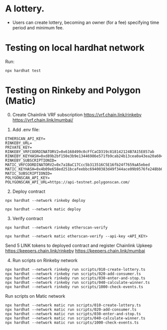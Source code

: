# A lottery.
- Users can create lottery, becoming an owner (for a fee) specifying time period and minimum fee.

# Testing on local hardhat network

Run:

```shell
npx hardhat test
```

# Testing on Rinkeby and Polygon (Matic)

0. Create Chainlink VRF subscription 
https://vrf.chain.link/rinkeby
https://vrf.chain.link/mumbai/

1. Add .env file:
```shell
ETHERSCAN_API_KEY=
RINKEBY_URL=
PRIVATE_KEY=
RINKEBY_VRFCOORDINATORV2=0x6168499c0cFfCaCD319c818142124B7A15E857ab
RINKEBY_KEYHASH=0xd89b2bf150e3b9e13446986e571fb9cab24b13cea0a43ea20a6049a85cc807cc
RINKEBY_SUBSCRIPTIONID=
MATIC_VRFCOORDINATORV2=0x7a1BaC17Ccc5b313516C5E16fb24f7659aA5ebed
MATIC_KEYHASH=0x4b09e658ed251bcafeebbc69400383d49f344ace09b9576fe248bb02c003fe9f
MATIC_SUBSCRIPTIONID=
POLYGONSCAN_API_KEY=
POLYGONSCAN_API_URL=https://api-testnet.polygonscan.com/
```


2. Deploy contract

```shell
npx hardhat --network rinkeby deploy
```

```shell
npx hardhat --network matic deploy
```

3. Verify contract

```shell
npx hardhat --network rinkeby etherscan-verify
```

```shell
npx hardhat --network matic etherscan-verify --api-key <API_KEY>
```

Send 5 LINK tokens to deployed contract and register Chainlink Upkeep https://keepers.chain.link/rinkeby
https://keepers.chain.link/mumbai


4. Run scripts on Rinkeby network

```shell
npx hardhat --network rinkeby run scripts/010-create-lottery.ts
npx hardhat --network rinkeby run scripts/020-add-consumer.ts
npx hardhat --network rinkeby run scripts/030-enter-and-stop.ts
npx hardhat --network rinkeby run scripts/040-calculate-winner.ts
npx hardhat --network rinkeby run scripts/1000-check-events.ts
```

Run scripts on Matic network

```shell
npx hardhat --network matic run scripts/010-create-lottery.ts
npx hardhat --network matic run scripts/020-add-consumer.ts
npx hardhat --network matic run scripts/030-enter-and-stop.ts
npx hardhat --network matic run scripts/040-calculate-winner.ts
npx hardhat --network matic run scripts/1000-check-events.ts
```